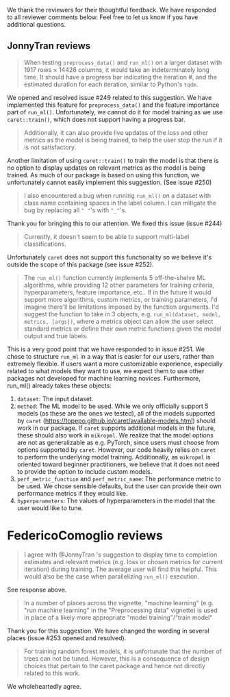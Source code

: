 We thank the reviewers for their thoughtful feedback. We have responded to all reviewer comments below. Feel free to let us know if you have additional questions.

## JonnyTran reviews

> When testing `preprocess_data()` and `run_ml()` on a larger dataset with 1917 rows × 14426 columns, it would take an indeterminately long time. It should have a progress bar indicating the iteration #, and the estimated duration for each iteration, similar to Python's `tqdm`. 

We opened and resolved issue #249 related to this suggestion.
We have implemented this feature for `preprocess_data()` and the feature importance part of `run_ml()`.
Unfortunately, we cannot do it for model training as we use `caret::train()`, which does not support having a progress bar.
 
> Additionally, it can also provide live updates of the loss and other metrics as the model is being trained, to help the user stop the run if it is not satisfactory.

Another limitation of using `caret::train()` to train the model is that there is no option to display updates on relevant metrics as the model is being trained.
As much of our package is based on using this function, we unfortunately cannot easily implement this suggestion. 
(See issue #250)

> I also encountered a bug when running `run_ml()` on a dataset with class name containing spaces in the label column. I can mitigate the bug by replacing all `" "`'s with `"_"`'s. 

Thank you for bringing this to our attention. We fixed this issue (issue #244)

> Currently, it doesn't seem to be able to support multi-label classifications.

Unfortunately `caret` does not support this functionality so we believe it's outside the scope of this package (see issue #252).

> The `run_ml()` function currently implements 5 off-the-shelve ML algorithms, while providing 12 other parameters for training criteria, hyperparameters, feature importance, etc.. If in the future it would support more algorithms, custom metrics, or training parameters, I'd imagine there'll be limitations imposed by the function arguments. I'd suggest the function to take in 3 objects, e.g. `run_ml(dataset, model, metrics, [args])`, where a metrics object can allow the user select standard metrics or define their own metric functions given the model output and true labels.

This is a very good point that we have responded to in issue #251. 
We chose to structure `run_ml` in a way that is easier for our users, rather than extremely flexible. 
If users want a more customizable experience, especially related to what models they want to use, we expect them to use other packages not developed for machine learning novices.
Furthermore, run_ml() already takes these objects:

1. `dataset`: The input dataset.
1.  `method`: The ML model to be used. While we only officially support 5 models (as these are the ones we tested), all of the models supported by `caret` (https://topepo.github.io/caret/available-models.html) should work in our package. If `caret` supports additional models in the future, these should also work in `mikropml`. We realize that the model options are not as generalizable as e.g. PyTorch, since users must choose from options supported by `caret`. However, our code heavily relies on `caret` to perform the underlying model training. Additionally, as `mikropml` is oriented toward beginner practitioners, we believe that it does not need to provide the option to include custom models.
1. `perf_metric_function` and `perf_metric_name`: The performance metric to be used. We chose sensible defaults, but the user can provide their own performance metrics if they would like.
1. `hyperparameters`: The values of hyperparameters in the model that the user would like to tune.

# FedericoComoglio reviews

> I agree with @JonnyTran 's suggestion to display time to completion estimates and relevant metrics (e.g. loss or chosen metrics for current iteration) during training. The average user will find this helpful. This would also be the case when parallelizing `run_ml()` execution.

See response above.

> In a number of places across the vignette, "machine learning" (e.g. "run machine learning" in the "Preprocessing data" vignette) is used in place of a likely more appropriate "model training"/"train model"

Thank you for this suggestion. We have changed the wording in several places (issue #253 opened and resolved).

> For training random forest models, it is unfortunate that the number of trees can not be tuned. However, this is a consequence of design choices that pertain to the caret package and hence not directly related to this work.

We wholeheartedly agree.
